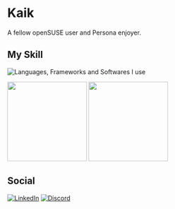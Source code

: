 # Kaik
A fellow openSUSE user and Persona enjoyer.

## My Skill
![Languages, Frameworks and Softwares I use](https://skillicons.dev/icons?i=rust,python,js,ts,java,cpp,react,tauri,spring,docker,linux)

<p>
  <img height="180em" src="https://github-readme-stats.vercel.app/api?username=Snootic&theme=transparent&bg_color=19140F&border_color=19140F&show_icons=true&icon_color=DB4C0F&title_color=DB4C0F&text_color=FFF&include_all_commits=true"/>
  
  <img height="180em" src="https://github-readme-stats.vercel.app/api/top-langs/?username=Snootic&layout=compact&langs_count=7&bg_color=19140F&border_color=19140F&title_color=DB4C0F&text_color=FFF&hide=css,html,Jupyter%20Notebook&role=OWNER,COLLABORATOR,ORGANIZATION_MEMBER&&size_weight=0.5&count_weight=0.5"/>

## Social
[![LinkedIn](https://img.shields.io/badge/LinkedIn-000?style=for-the-badge&logo=linkedin&logoColor=0E76A8)](https://www.linkedin.com/in/kaikmen/)
[![Discord](https://img.shields.io/badge/Discord-000?style=for-the-badge&logo=discord)](https://discord.com/users/365299549595631616)
